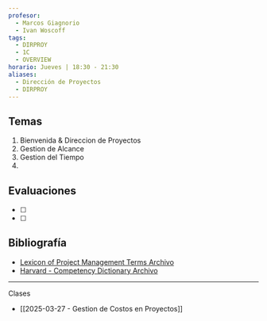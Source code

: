 ```yaml
---
profesor:
  - Marcos Giagnorio
  - Ivan Woscoff
tags:
  - DIRPROY
  - 1C
  - OVERVIEW
horario: Jueves | 18:30 - 21:30
aliases:
  - Dirección de Proyectos
  - DIRPROY
---
```

## Temas
1. Bienvenida & Direccion de Proyectos
2. Gestion de Alcance
3. Gestion del Tiempo
4. 
## Evaluaciones
- [ ] 
- [ ] 

## Bibliografía
- [Lexicon of Project Management Terms Archivo](https://campusvirtual.austral.edu.ar/mod/resource/view.php?id=1679519)
- [Harvard - Competency Dictionary Archivo](https://campusvirtual.austral.edu.ar/mod/resource/view.php?id=1679520)

---
Clases
- [[2025-03-27  - Gestion de Costos en Proyectos]]
